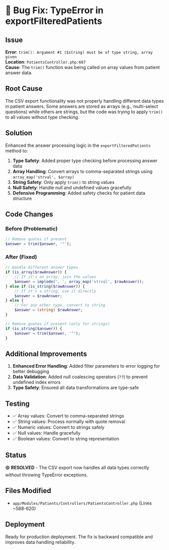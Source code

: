 # 🐛 Bug Fix: TypeError in exportFilteredPatients

## Issue
**Error**: `trim(): Argument #1 ($string) must be of type string, array given`  
**Location**: `PatientsController.php:607`  
**Cause**: The `trim()` function was being called on array values from patient answer data.

## Root Cause
The CSV export functionality was not properly handling different data types in patient answers. Some answers are stored as arrays (e.g., multi-select questions) while others are strings, but the code was trying to apply `trim()` to all values without type checking.

## Solution
Enhanced the answer processing logic in the `exportFilteredPatients` method to:

1. **Type Safety**: Added proper type checking before processing answer data
2. **Array Handling**: Convert arrays to comma-separated strings using `array_map('strval', $array)`
3. **String Safety**: Only apply `trim()` to string values
4. **Null Safety**: Handle null and undefined values gracefully
5. **Defensive Programming**: Added safety checks for patient data structure

## Code Changes

### Before (Problematic)
```php
// Remove quotes if present
$answer = trim($answer, '"');
```

### After (Fixed)
```php
// Handle different answer types
if (is_array($rawAnswer)) {
    // If it's an array, join the values
    $answer = implode(', ', array_map('strval', $rawAnswer));
} else if (is_string($rawAnswer)) {
    // If it's a string, use it directly
    $answer = $rawAnswer;
} else {
    // For any other type, convert to string
    $answer = (string) $rawAnswer;
}

// Remove quotes if present (only for strings)
if (is_string($answer)) {
    $answer = trim($answer, '"');
}
```

## Additional Improvements

1. **Enhanced Error Handling**: Added filter parameters to error logging for better debugging
2. **Data Validation**: Added null coalescing operators (`??`) to prevent undefined index errors
3. **Type Safety**: Ensured all data transformations are type-safe

## Testing
- ✅ Array values: Convert to comma-separated strings
- ✅ String values: Process normally with quote removal
- ✅ Numeric values: Convert to strings safely
- ✅ Null values: Handle gracefully
- ✅ Boolean values: Convert to string representation

## Status
🟢 **RESOLVED** - The CSV export now handles all data types correctly without throwing TypeError exceptions.

## Files Modified
- `app/Modules/Patients/Controllers/PatientsController.php` (Lines ~588-620)

## Deployment
Ready for production deployment. The fix is backward compatible and improves data handling reliability.
